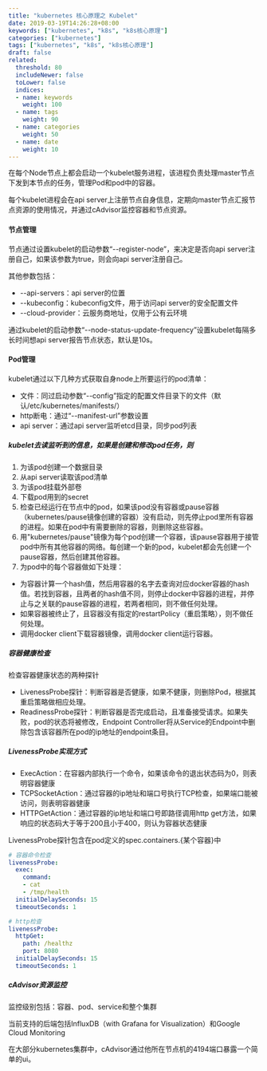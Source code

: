 ```yaml
---
title: "kubernetes 核心原理之 Kubelet"
date: 2019-03-19T14:26:28+08:00
keywords: ["kubernetes", "k8s", "k8s核心原理"]
categories: ["kubernetes"]
tags: ["kubernetes", "k8s", "k8s核心原理"]
draft: false
related:
  threshold: 80
  includeNewer: false
  toLower: false
  indices:
  - name: keywords
    weight: 100
  - name: tags
    weight: 90
  - name: categories
    weight: 50
  - name: date
    weight: 10
---
```



在每个Node节点上都会启动一个kubelet服务进程，该进程负责处理master节点下发到本节点的任务，管理Pod和pod中的容器。

每个kubelet进程会在api server上注册节点自身信息，定期向master节点汇报节点资源的使用情况，并通过cAdvisor监控容器和节点资源。

#### 节点管理
节点通过设置kubelet的启动参数“--register-node”，来决定是否向api server注册自己，如果该参数为true，则会向api server注册自己。

其他参数包括：
- --api-servers：api server的位置
- --kubeconfig：kubeconfig文件，用于访问api server的安全配置文件
- --cloud-provider：云服务商地址，仅用于公有云环境


通过kubelet的启动参数“--node-status-update-frequency”设置kubelet每隔多长时间想api server报告节点状态，默认是10s。

#### Pod管理
kubelet通过以下几种方式获取自身node上所要运行的pod清单：
- 文件：同过启动参数“--config”指定的配置文件目录下的文件（默认/etc/kubernetes/manifests/）
- http断电：通过“--manifest-url”参数设置
- api server：通过api server监听etcd目录，同步pod列表

##### kubelet去读监听到的信息，如果是创建和修改pod任务，则
1. 为该pod创建一个数据目录
2. 从api server读取该pod清单
3. 为该pod挂载外部卷
4. 下载pod用到的secret
5. 检查已经运行在节点中的pod，如果该pod没有容器或pause容器（kubernetes/pause镜像创建的容器）没有启动，则先停止pod里所有容器的进程。如果在pod中有需要删除的容器，则删除这些容器。
6. 用"kubernetes/pause"镜像为每个pod创建一个容器，该pause容器用于接管pod中所有其他容器的网络。每创建一个新的pod，kubelet都会先创建一个pause容器，然后创建其他容器。
7. 为pod中的每个容器做如下处理：
- 为容器计算一个hash值，然后用容器的名字去查询对应docker容器的hash值。若找到容器，且两者的hash值不同，则停止docker中容器的进程，并停止与之关联的pause容器的进程，若两者相同，则不做任何处理。
- 如果容器被终止了，且容器没有指定的restartPolicy（重启策略），则不做任何处理。
- 调用docker client下载容器镜像，调用docker client运行容器。

##### 容器健康检查
检查容器健康状态的两种探针
- LivenessProbe探针：判断容器是否健康，如果不健康，则删除Pod，根据其重启策略做相应处理。
- ReadinessProbe探针：判断容器是否完成启动，且准备接受请求。如果失败，pod的状态将被修改，Endpoint Controller将从Service的Endpoint中删除包含该容器所在pod的ip地址的endpoint条目。


##### LivenessProbe实现方式
- ExecAction：在容器内部执行一个命令，如果该命令的退出状态码为0，则表明容器健康
- TCPSocketAction：通过容器的ip地址和端口号执行TCP检查，如果端口能被访问，则表明容器健康
- HTTPGetAction：通过容器的ip地址和端口号即路径调用http get方法，如果响应的状态码大于等于200且小于400，则认为容器状态健康

LivenessProbe探针包含在pod定义的spec.containers.{某个容器}中
```yaml
# 容器命令检查
livenessProbe:
  exec:
    command:
    - cat
    - /tmp/health
  initialDelaySeconds: 15
  timeoutSeconds: 1
```

```yaml  
# http检查
livenessProbe:
  httpGet:
    path: /healthz
    port: 8080
  initialDelaySeconds: 15
  timeoutSeconds: 1
```

##### cAdvisor资源监控
监控级别包括：容器、pod、service和整个集群

当前支持的后端包括InfluxDB（with Grafana for Visualization）和Google Cloud Monitoring

在大部分kubernetes集群中，cAdvisor通过他所在节点机的4194端口暴露一个简单的ui。




